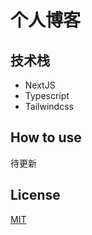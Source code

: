 # 个人博客

## 技术栈

- NextJS
- Typescript
- Tailwindcss

## How to use

待更新

## License

[MIT](./LICENSE)
